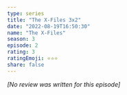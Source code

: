 ```yaml
---
type: series
title: "The X-Files 3x2"
date: "2022-08-19T16:50:30"
name: "The X-Files"
season: 3
episode: 2
rating: 3
ratingEmoji: ⭐️⭐️⭐️
share: false
---
```


_[No review was written for this episode]_
